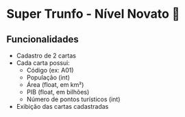 # Super Trunfo - Nível Novato 🎴

## Funcionalidades
- Cadastro de 2 cartas
- Cada carta possui:
  - Código (ex: A01)
  - População (int)
  - Área (float, em km²)
  - PIB (float, em bilhões)
  - Número de pontos turísticos (int)
- Exibição das cartas cadastradas
